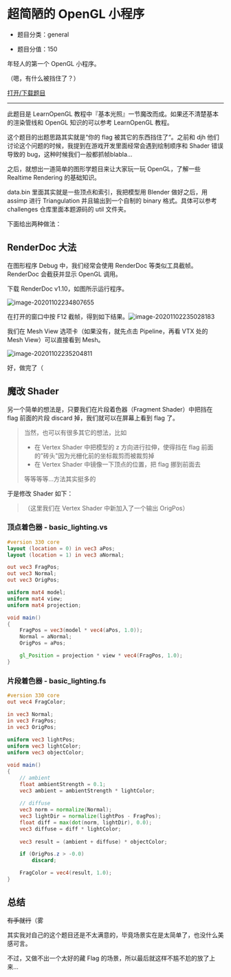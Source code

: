 # 超简陋的 OpenGL 小程序

- 题目分类：general

- 题目分值：150

年轻人的第一个 OpenGL 小程序。

（嗯，有什么被挡住了？）

[打开/下载题目](files/glHackergame.zip)

---

此题目是 LearnOpenGL 教程中『基本光照』一节魔改而成。如果还不清楚基本的渲染管线和 OpenGL 知识的可以参考 LearnOpenGL 教程。

这个题目的出题思路其实就是“你的 flag 被其它的东西挡住了“。之前和 djh 他们讨论这个问题的时候，我提到在游戏开发里面经常会遇到绘制顺序和 Shader 错误导致的 bug，这种时候我们一般都抓帧blabla...

之后，就想出一道简单的图形学题目来让大家玩一玩 OpenGL，了解一些 Realtime Rendering 的基础知识。

data.bin 里面其实就是一些顶点和索引，我把模型用 Blender 做好之后，用 assimp 进行 Triangulation 并且输出到一个自制的 binary 格式。具体可以参考 challenges 仓库里面本题源码的 util 文件夹。

下面给出两种做法：

## RenderDoc 大法

在图形程序 Debug 中，我们经常会使用 RenderDoc 等类似工具截帧。RenderDoc 会截获并显示 OpenGL 调用。

下载 RenderDoc v1.10，如图所示运行程序。

![image-20201102234807655](README.assets/image-20201102234807655.png)

在打开的窗口中按 F12 截帧，得到如下结果。![image-20201102235028183](README.assets/image-20201102235028183.png)

我们在 Mesh View 选项卡（如果没有，就先点击 Pipeline，再看 VTX 处的 Mesh View）可以直接看到 Mesh。

![image-20201102235204811](README.assets/image-20201102235204811.png)

好，做完了（

## 魔改 Shader

另一个简单的想法是，只要我们在片段着色器（Fragment Shader）中把挡在 flag 前面的片段 discard 掉，我们就可以在屏幕上看到 flag 了。

> 当然，也可以有很多其它的想法，比如
>
> - 在 Vertex Shader 中把模型的 z 方向进行拉伸，使得挡在 flag 前面的”砖头"因为光栅化前的坐标裁剪而被裁剪掉
> - 在 Vertex Shader 中镜像一下顶点的位置，把 flag 挪到前面去
>
> 等等等等...方法其实挺多的

于是修改 Shader 如下：

> （这里我们在 Vertex Shader 中新加入了一个输出 OrigPos）

### 顶点着色器 - basic_lighting.vs

```glsl
#version 330 core
layout (location = 0) in vec3 aPos;
layout (location = 1) in vec3 aNormal;

out vec3 FragPos;
out vec3 Normal;
out vec3 OrigPos;

uniform mat4 model;
uniform mat4 view;
uniform mat4 projection;

void main()
{
    FragPos = vec3(model * vec4(aPos, 1.0));
    Normal = aNormal;
    OrigPos = aPos;

    gl_Position = projection * view * vec4(FragPos, 1.0);
}
```

### 片段着色器 - basic_lighting.fs

```glsl
#version 330 core
out vec4 FragColor;

in vec3 Normal;  
in vec3 FragPos;
in vec3 OrigPos;
  
uniform vec3 lightPos; 
uniform vec3 lightColor;
uniform vec3 objectColor;

void main()
{
    // ambient
    float ambientStrength = 0.1;
    vec3 ambient = ambientStrength * lightColor;
  	
    // diffuse 
    vec3 norm = normalize(Normal);
    vec3 lightDir = normalize(lightPos - FragPos);
    float diff = max(dot(norm, lightDir), 0.0);
    vec3 diffuse = diff * lightColor;
            
    vec3 result = (ambient + diffuse) * objectColor;

    if (OrigPos.z > -0.0)
        discard;

    FragColor = vec4(result, 1.0);
} 
```



## 总结

~~有手就行~~（雾

其实我对自己的这个题目还是不太满意的，毕竟场景实在是太简单了，也没什么美感可言。

不过，又做不出一个太好的藏 Flag 的场景，所以最后就这样不尴不尬的放了上来...